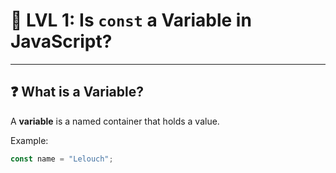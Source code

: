 # 🧠 LVL 1: Is `const` a Variable in JavaScript?

---

## ❓ What is a Variable?

A **variable** is a named container that holds a value.

Example:

```js
const name = "Lelouch";
